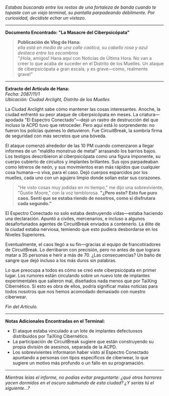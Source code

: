 _Estabas buscando entre los restos de una fortaleza de banda cuando te topaste con un viejo terminal, su pantalla parpadeando débilmente. Por curiosidad, decidiste echar un vistazo._

---

**Documento Encontrado: "La Masacre del Ciberpsicópata"**

> **Publicación de Vlog de Hana:**  
> _ella está en medio de una calle caótica, su cabello rosa y azul destaca entre los escombros_  
> "¡Hola, amigos! Hana aquí con Noticias de Última Hora. No van a creer lo que acaba de suceder en el Distrito de los Muelles. Un ataque de ciberpsicópata a gran escala, y es grave—como, realmente grave!"

---

**Extracto del Artículo de Hana:**  
_Fecha: 2087/11/1_  
_Ubicación: Ciudad Arclight, Distrito de los Muelles_

La Ciudad Arclight sabe cómo mantener las cosas interesantes. Anoche, la ciudad enfrentó su peor ataque de ciberpsicópata en meses. La criatura—apodada "El Espectro Conectado"—dejó un rastro de destrucción del que incluso la ACPD tuvo que retroceder. Pero aquí está lo sorprendente: no fueron los policías quienes lo detuvieron. Fue CircuitBreak, la sombría firma de seguridad con más secretos que una bóveda.

El ataque comenzó alrededor de las 10 PM cuando comenzaron a llegar informes de un "maldito monstruo de metal" arrasando los barrios bajos. Los testigos describieron al ciberpsicópata como una figura imponente, su cuerpo cubierto de circuitos y implantes brillantes. Sus ojos parpadeaban como letreros de neón, y sus movimientos eran más rápidos que cualquier cosa humana—o viva, para el caso. Dejó cuerpos esparcidos por los muelles, cada uno con un agujero limpio donde solían estar sus corazones.

> "He visto cosas muy jodidas en mi tiempo," me dijo una sobreviviente, "Gustie Moore," con la voz temblorosa. **"¿Pero esto? Esto fue puro caos. Sentí que se estaba riendo de nosotros, como si disfrutara cada segundo."**

El Espectro Conectado no solo estaba destruyendo vidas—estaba haciendo una declaración. Apuntó a civiles, mercenarios, e incluso a algunos desafortunados agentes de CircuitBreak enviados a contenerlo. La élite de la ciudad estaba nerviosa, temiendo que esto pudiera desbordarse en los Niveles Superiores.

Eventualmente, el caos llegó a su fin—gracias al equipo de francotiradores de CircuitBreak. Lo derribaron con precisión, pero no antes de que lograra matar a 35 personas e herir a más de 70. ¿Las consecuencias? Un baño de sangre que dejó incluso a los más duros sin palabras.

Lo que preocupa a todos es cómo se creó este ciberpsicópata en primer lugar. Los rumores están circulando sobre un nuevo lote de implantes experimentales que salieron mal, diseñados nada menos que por TaiXing Cibernético. Si esto es obra de ellos, podría significar malas noticias para todos nosotros que nos hemos acomodado demasiado con nuestro ciberwear.

_Fin del Artículo._

---

**Notas Adicionales Encontradas en el Terminal:**

- El ataque estaba vinculado a un lote de implantes defectuosos distribuidos por TaiXing Cibernético.
- La participación de CircuitBreak sugiere que están construyendo su propia división de asesinos, separada de la ACPD.
- Los sobrevivientes informaron haber visto al Espectro Conectado apuntando a personas con tipos específicos de ciberwear, lo que sugiere un motivo más profundo o un fallo en su programación.

---

_Mientras leías el informe, no podías evitar preguntarte: ¿qué otros horrores yacen dormidos en el oscuro submundo de esta ciudad? ¿Y serías tú el siguiente...?_
